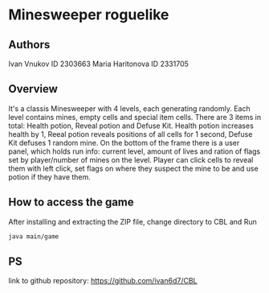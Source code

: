 # Minesweeper roguelike

## Authors
Ivan Vnukov ID 2303663
Maria Haritonova ID 2331705

## Overview
It's a classis Minesweeper with 4 levels, each generating randomly. Each level contains mines, empty cells and special item cells. There are 3 items in total: Health potion, Reveal potion and Defuse Kit.
Health potion increases health by 1, Reeal potion reveals positions of all cells for 1 second, Defuse Kit defuses 1 random mine.
On the bottom of the frame there is a user panel, which holds run info: current level, amount of lives and ration of flags set by player/number of mines on the level.
Player can click cells to reveal them with left click, set flags on where they suspect the mine to be and use potion if they have them.

## How to access the game
After installing and extracting the ZIP file, change directory to CBL and Run
```bash
java main/game
```

## PS
link to github repository: https://github.com/ivan6d7/CBL
